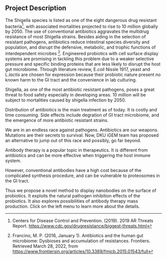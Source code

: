 ## Project Description
The Shigella species is listed as one of the eight dangerous drug resistant bacteria[^CDC,2019], with associated mortalities projected to rise to 10 million globally by 2050. The use of conventional antibiotics aggravates the multidrug resistance of most Shigella strains. Besides aiding in the selection of resistant pathogens, antibiotics reduce intestinal species diversity and population, and disrupt the defensive, metabolic, and trophic functions of interdependent microbes [^Francino,2016]. Engineered probiotics with cell surface display systems are promising in tackling this problem due to a weaker selective pressure and specific binding proteins that are less likely to disrupt the host gut microbiome. Through literature review, E.*coli* Nissle 1917, yeast and L.*lactis* are chosen for expression because their probiotic nature present no known harm to the GI tract and the convenience in lab culturing.

Shigella, as one of the most antibiotic resistant pathogens, poses a great threat to food safety especially in developing areas.
10 million will be subject to mortalities caused by shigella infection by 2050.

Distribution of antibiotics is the main treatment as of today. It is costly and time consuming. Side effects include degration of GI tract microbiome, and the emergence of more antibiotic resistant strains.

We are in an endless race against pathogens. 
Antibiotics are our weapons. Mutations are their secrets to survival. 
Now, DKU iGEM team has proposed an alternative to jump out of this race and possibly, go far beyond.

Antibody therapy is a popular topic in therapeutics. 
It is different from antibiotics and can be more effective when triggering the host immune system.

However, conventional antibodies have a high cost because of the complicated synthesis procedure, and can be vulnerable to proteosomes in the GI tract. 

Thus we propose a novel method to display nanobodies on the surface of probiotics. It exploits the natural pathogen inhibition effects of the probiotics. It also explores possibilities of antibody therapy mass production. Click on the left menu to learn more about the details.

[^CDC,2019]: Centers for Disease Control and Prevention. (2019). 2019 AR Threats Report. <https://www.cdc.gov/drugresistance/biggest-threats.html>

[^Francino,2016]: Francino, M. P. (2016, January 1). Antibiotics and the human gut microbiome: Dysbioses and accumulation of resistances. Frontiers. Retrieved March 28, 2022, from <https://www.frontiersin.org/articles/10.3389/fmicb.2015.01543/full>

